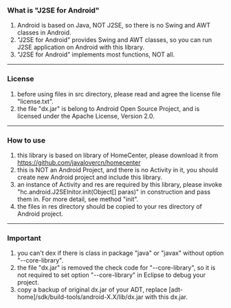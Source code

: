 ### What is "J2SE for Android"

1. Android is based on Java, NOT J2SE, so there is no Swing and AWT classes in Android.
2. "J2SE for Android" provides Swing and AWT classes, so you can run J2SE application on Android with this library.
3. "J2SE for Android" implements most functions, NOT all.

***
### License

1. before using files in src directory, please read and agree the license file "license.txt".
2. the file "dx.jar" is belong to Android Open Source Project, and is licensed under the Apache License, Version 2.0.

***
### How to use

1. this library is based on library of HomeCenter, please download it from https://github.com/javalovercn/homecenter
2. this is NOT an Android Project, and there is no Activity in it, you should create new Android project and include this library.
3. an instance of Activity and res are required by this library, please invoke "hc.android.J2SEInitor.init(Object[] paras)" in construction and pass them in. For more detail, see method "init".
4. the files in res directory should be copied to your res directory of Android project.

***
### Important

1. you can't dex if there is class in package "java" or "javax" without option "--core-library".
2. the file "dx.jar" is removed the check code for "--core-library", so it is not required to set option "--core-library" in Eclipse to debug your project.
3. copy a backup of original dx.jar of your ADT, replace [adt-home]/sdk/build-tools/android-X.X/lib/dx.jar with this dx.jar.
